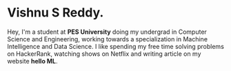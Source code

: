 # Vishnu S Reddy.
Hey, I'm a student at **PES University** doing my undergrad in Computer Science and Engineering, working towards a specialization in Machine Intelligence and Data Science. I like spending my free time solving problems on HackerRank, watching shows on Netflix and writing article on my website **hello ML**.
